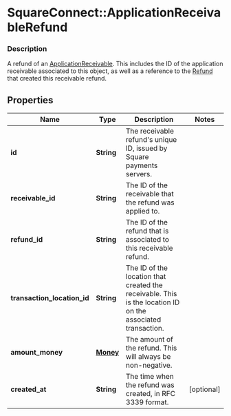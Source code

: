 # SquareConnect::ApplicationReceivableRefund

### Description

A refund of an [ApplicationReceivable](#type-applicationreceivable). This includes the ID of the application receivable associated to this object, as well as a reference to the [Refund](#type-refund) that created this receivable refund.

## Properties
Name | Type | Description | Notes
------------ | ------------- | ------------- | -------------
**id** | **String** | The receivable refund&#39;s unique ID, issued by Square payments servers. | 
**receivable_id** | **String** | The ID of the receivable that the refund was applied to. | 
**refund_id** | **String** | The ID of the refund that is associated to this receivable refund. | 
**transaction_location_id** | **String** | The ID of the location that created the receivable. This is the location ID on the associated transaction. | 
**amount_money** | [**Money**](Money.md) | The amount of the refund. This will always be non-negative. | 
**created_at** | **String** | The time when the refund was created, in RFC 3339 format. | [optional] 


